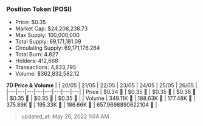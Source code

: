 
  ### Position Token (POSI)
  - Price: $0.35
  - Market Cap: $24,208,238.73
  - Max Supply: 100,000,000
  - Total Supply: 69,171,181.09
  - Circulating Supply: 69,171,176.264
  - Total Burn: 4.827
  - Holders: 412,668
  - Transactions: 4,833,795
  - Volume: $362,832,582.12

  **7D Price & Volume**
  | | 20&#x2F;05 | 21&#x2F;05 | 22&#x2F;05 | 23&#x2F;05 | 24&#x2F;05 | 25&#x2F;05 | 26&#x2F;05 |
  |---|---|---|---|---|---|---|---|
  | Price | $0.34 🚀 | $0.35 🚀 | $0.35 🚀 | $0.36 🚀 | $0.35 🔻 | $0.35 🔻 | $0.35 🔻 |
  | Volume | 349.11K 🔻 | 188.63K 🔻 | 177.48K 🔻 | 375.89K 🚀 | 195.33K 🔻 | 186.66K 🔻 | 657.9698890622104 🔻 |

  > updated_at: May 26, 2022 1:04 AM
